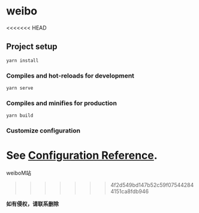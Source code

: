 # weibo
<<<<<<< HEAD

## Project setup
```
yarn install
```

### Compiles and hot-reloads for development
```
yarn serve
```

### Compiles and minifies for production
```
yarn build
```

### Customize configuration
See [Configuration Reference](https://cli.vuejs.org/config/).
=======
weiboM站
>>>>>>> 4f2d549bd147b52c59f075442844151ca8fdb946

**如有侵权，请联系删除**
